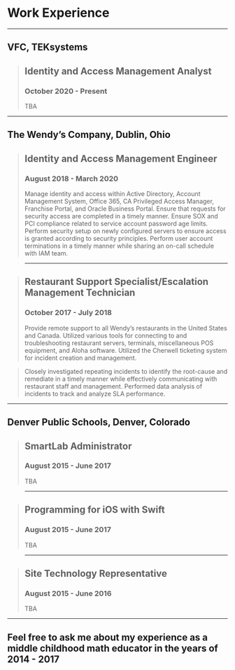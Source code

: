 # Work Experience

***

## VFC, TEKsystems
> ## Identity and Access Management Analyst
> ### October 2020 - Present
> TBA

***

## The Wendy’s Company, Dublin, Ohio
> ## Identity and Access Management Engineer
> ### August 2018 - March 2020
> Manage identity and access within Active Directory, Account Management System, Office 365, CA Privileged Access Manager, Franchise Portal, and Oracle Business Portal. Ensure that requests for security access are completed in a timely manner. Ensure SOX and PCI compliance related to service account password age limits. Perform security setup on newly configured servers to ensure access is granted according to security principles. Perform user account terminations in a timely manner while sharing an on-call schedule with IAM team.

> ***

> ## Restaurant Support Specialist/Escalation Management Technician
> ### October 2017 - July 2018
> Provide remote support to all Wendy’s restaurants in the United States and Canada. Utilized various tools for connecting to and troubleshooting restaurant servers, terminals, miscellaneous POS equipment, and Aloha software. Utilized the Cherwell ticketing system for incident creation and management.

> Closely investigated repeating incidents to identify the root-cause and remediate in a timely manner while effectively communicating with restaurant staff and management. Performed data analysis of incidents to track and analyze SLA performance.

***

## Denver Public Schools, Denver, Colorado
> ## SmartLab Administrator
> ### August 2015 - June 2017
> TBA

> ***

> ## Programming for iOS with Swift
> ### August 2015 - June 2017
> TBA

> ***

> ## Site Technology Representative
> ### August 2015 - June 2016
> TBA

***

## Feel free to ask me about my experience as a middle childhood math educator in the years of 2014 - 2017